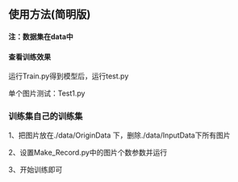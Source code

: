 ##  使用方法(简明版)

#### 注：数据集在data中

#### 查看训练效果 

运行Train.py得到模型后，运行test.py

单个图片测试：Test1.py



### 训练集自己的训练集

1、把图片放在./data/OriginData 下，删除./data/InputData下所有图片

2、设置Make_Record.py中的图片个数参数并运行

3、开始训练即可